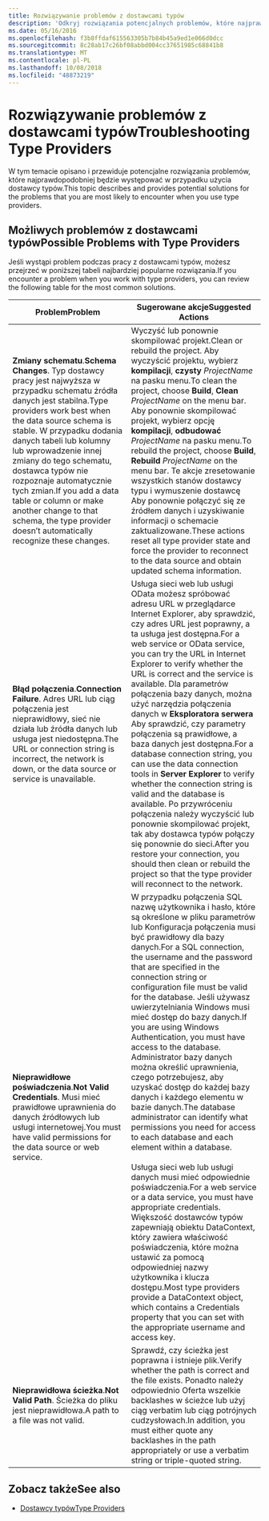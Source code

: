 ```yaml
---
title: Rozwiązywanie problemów z dostawcami typów
description: 'Odkryj rozwiązania potencjalnych problemów, które najprawdopodobniej będzie występować w przypadku użycia dostawcy typów F #.'
ms.date: 05/16/2016
ms.openlocfilehash: f3b8ffdaf615563305b7b84b45a9ed1e066d0dcc
ms.sourcegitcommit: 8c28ab17c26bf08abbd004cc37651985c68841b8
ms.translationtype: MT
ms.contentlocale: pl-PL
ms.lasthandoff: 10/08/2018
ms.locfileid: "48873219"
---
```

# <a name="troubleshooting-type-providers"></a><span data-ttu-id="94ae0-103">Rozwiązywanie problemów z dostawcami typów</span><span class="sxs-lookup"><span data-stu-id="94ae0-103">Troubleshooting Type Providers</span></span>

<span data-ttu-id="94ae0-104">W tym temacie opisano i przewiduje potencjalne rozwiązania problemów, które najprawdopodobniej będzie występować w przypadku użycia dostawcy typów.</span><span class="sxs-lookup"><span data-stu-id="94ae0-104">This topic describes and provides potential solutions for the problems that you are most likely to encounter when you use type providers.</span></span>

## <a name="possible-problems-with-type-providers"></a><span data-ttu-id="94ae0-105">Możliwych problemów z dostawcami typów</span><span class="sxs-lookup"><span data-stu-id="94ae0-105">Possible Problems with Type Providers</span></span>

<span data-ttu-id="94ae0-106">Jeśli wystąpi problem podczas pracy z dostawcami typów, możesz przejrzeć w poniższej tabeli najbardziej popularne rozwiązania.</span><span class="sxs-lookup"><span data-stu-id="94ae0-106">If you encounter a problem when you work with type providers, you can review the following table for the most common solutions.</span></span>

|<span data-ttu-id="94ae0-107">Problem</span><span class="sxs-lookup"><span data-stu-id="94ae0-107">Problem</span></span>|<span data-ttu-id="94ae0-108">Sugerowane akcje</span><span class="sxs-lookup"><span data-stu-id="94ae0-108">Suggested Actions</span></span>|
|-------|-----------------|
|<span data-ttu-id="94ae0-109">**Zmiany schematu**.</span><span class="sxs-lookup"><span data-stu-id="94ae0-109">**Schema Changes**.</span></span> <span data-ttu-id="94ae0-110">Typ dostawcy pracy jest najwyższa w przypadku schematu źródła danych jest stabilna.</span><span class="sxs-lookup"><span data-stu-id="94ae0-110">Type providers work best  when the data source schema is stable.</span></span> <span data-ttu-id="94ae0-111">W przypadku dodania danych tabeli lub kolumny lub wprowadzenie innej zmiany do tego schematu, dostawca typów nie rozpoznaje automatycznie tych zmian.</span><span class="sxs-lookup"><span data-stu-id="94ae0-111">If you add a data table or column or make another change to that schema, the type provider doesn’t automatically recognize these changes.</span></span>|<span data-ttu-id="94ae0-112">Wyczyść lub ponownie skompilować projekt.</span><span class="sxs-lookup"><span data-stu-id="94ae0-112">Clean or rebuild the project.</span></span> <span data-ttu-id="94ae0-113">Aby wyczyścić projektu, wybierz **kompilacji**, **czysty** *ProjectName* na pasku menu.</span><span class="sxs-lookup"><span data-stu-id="94ae0-113">To clean the project, choose **Build**, **Clean** *ProjectName* on the menu bar.</span></span> <span data-ttu-id="94ae0-114">Aby ponownie skompilować projekt, wybierz opcję **kompilacji**, **odbudować** *ProjectName* na pasku menu.</span><span class="sxs-lookup"><span data-stu-id="94ae0-114">To rebuild the project, choose **Build**, **Rebuild** *ProjectName* on the menu bar.</span></span> <span data-ttu-id="94ae0-115">Te akcje zresetowanie wszystkich stanów dostawcy typu i wymuszenie dostawcę Aby ponownie połączyć się ze źródłem danych i uzyskiwanie informacji o schemacie zaktualizowane.</span><span class="sxs-lookup"><span data-stu-id="94ae0-115">These actions reset all type provider state and force the provider to reconnect to the data source and obtain updated schema information.</span></span>|
|<span data-ttu-id="94ae0-116">**Błąd połączenia**.</span><span class="sxs-lookup"><span data-stu-id="94ae0-116">**Connection Failure**.</span></span> <span data-ttu-id="94ae0-117">Adres URL lub ciąg połączenia jest nieprawidłowy, sieć nie działa lub źródła danych lub usługa jest niedostępna.</span><span class="sxs-lookup"><span data-stu-id="94ae0-117">The URL or connection string is incorrect, the network is down, or the data source or service is unavailable.</span></span>|<span data-ttu-id="94ae0-118">Usługa sieci web lub usługi OData możesz spróbować adresu URL w przeglądarce Internet Explorer, aby sprawdzić, czy adres URL jest poprawny, a ta usługa jest dostępna.</span><span class="sxs-lookup"><span data-stu-id="94ae0-118">For a web service or OData service, you can try the URL in Internet Explorer to verify whether the URL is correct and the service is available.</span></span> <span data-ttu-id="94ae0-119">Dla parametrów połączenia bazy danych, można użyć narzędzia połączenia danych w **Eksploratora serwera** Aby sprawdzić, czy parametry połączenia są prawidłowe, a baza danych jest dostępna.</span><span class="sxs-lookup"><span data-stu-id="94ae0-119">For a database connection string, you can use the data connection tools in **Server Explorer** to verify whether the connection string is valid and the database is available.</span></span> <span data-ttu-id="94ae0-120">Po przywróceniu połączenia należy wyczyścić lub ponownie skompilować projekt, tak aby dostawca typów połączy się ponownie do sieci.</span><span class="sxs-lookup"><span data-stu-id="94ae0-120">After you restore your connection, you should then clean or rebuild the project so that the type provider will reconnect to the network.</span></span>|
|<span data-ttu-id="94ae0-121">**Nieprawidłowe poświadczenia**.</span><span class="sxs-lookup"><span data-stu-id="94ae0-121">**Not Valid Credentials**.</span></span> <span data-ttu-id="94ae0-122">Musi mieć prawidłowe uprawnienia do danych źródłowych lub usługi internetowej.</span><span class="sxs-lookup"><span data-stu-id="94ae0-122">You must have valid permissions for the data source or web service.</span></span>|<span data-ttu-id="94ae0-123">W przypadku połączenia SQL nazwę użytkownika i hasło, które są określone w pliku parametrów lub Konfiguracja połączenia musi być prawidłowy dla bazy danych.</span><span class="sxs-lookup"><span data-stu-id="94ae0-123">For a SQL connection, the username and the password that are specified in the connection string or configuration file must be valid for the database.</span></span> <span data-ttu-id="94ae0-124">Jeśli używasz uwierzytelniania Windows musi mieć dostęp do bazy danych.</span><span class="sxs-lookup"><span data-stu-id="94ae0-124">If you are using Windows Authentication, you must have access to the database.</span></span> <span data-ttu-id="94ae0-125">Administrator bazy danych można określić uprawnienia, czego potrzebujesz, aby uzyskać dostęp do każdej bazy danych i każdego elementu w bazie danych.</span><span class="sxs-lookup"><span data-stu-id="94ae0-125">The database administrator can identify what permissions you need for access to each database and each element within a database.</span></span><br /><br /><span data-ttu-id="94ae0-126">Usługa sieci web lub usługi danych musi mieć odpowiednie poświadczenia.</span><span class="sxs-lookup"><span data-stu-id="94ae0-126">For a web service or a data service, you must have appropriate credentials.</span></span> <span data-ttu-id="94ae0-127">Większość dostawców typów zapewniają obiektu DataContext, który zawiera właściwość poświadczenia, które można ustawić za pomocą odpowiedniej nazwy użytkownika i klucza dostępu.</span><span class="sxs-lookup"><span data-stu-id="94ae0-127">Most type providers provide a DataContext object, which contains a Credentials property that you can set with the appropriate username and access key.</span></span>|
|<span data-ttu-id="94ae0-128">**Nieprawidłowa ścieżka**.</span><span class="sxs-lookup"><span data-stu-id="94ae0-128">**Not Valid Path**.</span></span> <span data-ttu-id="94ae0-129">Ścieżka do pliku jest nieprawidłowa.</span><span class="sxs-lookup"><span data-stu-id="94ae0-129">A path to a file was not valid.</span></span>|<span data-ttu-id="94ae0-130">Sprawdź, czy ścieżka jest poprawna i istnieje plik.</span><span class="sxs-lookup"><span data-stu-id="94ae0-130">Verify whether the path is correct and the file exists.</span></span> <span data-ttu-id="94ae0-131">Ponadto należy odpowiednio Oferta wszelkie backlashes w ścieżce lub użyj ciąg verbatim lub ciąg potrójnych cudzysłowach.</span><span class="sxs-lookup"><span data-stu-id="94ae0-131">In addition, you must either quote any backlashes in the path appropriately or use a verbatim string or triple-quoted string.</span></span>|

## <a name="see-also"></a><span data-ttu-id="94ae0-132">Zobacz także</span><span class="sxs-lookup"><span data-stu-id="94ae0-132">See also</span></span>

- [<span data-ttu-id="94ae0-133">Dostawcy typów</span><span class="sxs-lookup"><span data-stu-id="94ae0-133">Type Providers</span></span>](index.md)
